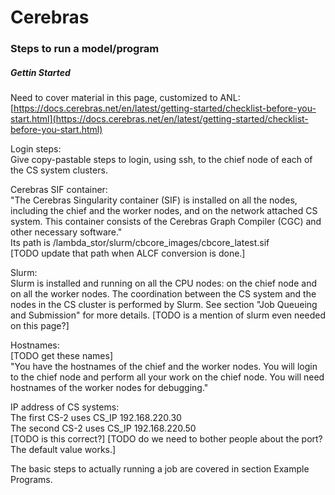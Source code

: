 Cerebras
========

### Steps to run a model/program

##### Gettin Started
Need to cover material in this page, customized to ANL:<br>
[https://docs.cerebras.net/en/latest/getting-started/checklist-before-you-start.html](https://docs.cerebras.net/en/latest/getting-started/checklist-before-you-start.html)

Login steps:<br>
Give copy-pastable steps to login, using ssh, to the chief node of each of the CS system clusters. 

Cerebras SIF container:<br>
"The Cerebras Singularity container (SIF) is installed on all the nodes, including the chief and the worker nodes, and on the network attached CS system. This container consists of the Cerebras Graph Compiler (CGC) and other necessary software."</br>
Its path is /lambda_stor/slurm/cbcore_images/cbcore_latest.sif<br>
[TODO update that path when ALCF conversion is done.]

Slurm:<br>
Slurm is installed and running on all the CPU nodes: on the chief node and on all the worker nodes. The coordination between the CS system and the nodes in the CS cluster is performed by Slurm. See section "Job Queueing and Submission" for more details.
[TODO is a mention of slurm even needed on this page?]

Hostnames:<br>
[TODO get these names]<br>
"You have the hostnames of the chief and the worker nodes. You will login to the chief node and perform all your work on the chief node. You will need hostnames of the worker nodes for debugging."

IP address of CS systems:<br>
The first CS-2 uses CS_IP 192.168.220.30<br>
The second CS-2 uses CS_IP 192.168.220.50<br>
[TODO is this correct?]
[TODO do we need to bother people about the port? The default value works.]

The basic steps to actually running a job are covered in section Example Programs.
